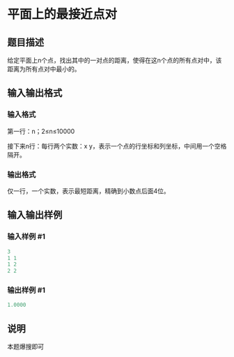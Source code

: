 # 平面上的最接近点对

## 题目描述

给定平面上n个点，找出其中的一对点的距离，使得在这n个点的所有点对中，该距离为所有点对中最小的。

## 输入输出格式

### 输入格式

第一行：n；2≤n≤10000

接下来n行：每行两个实数：x y，表示一个点的行坐标和列坐标，中间用一个空格隔开。

### 输出格式

仅一行，一个实数，表示最短距离，精确到小数点后面4位。

## 输入输出样例

### 输入样例 #1

```cpp
3
1 1
1 2
2 2

```
### 输出样例 #1

```cpp
1.0000

```
## 说明

本题爆搜即可


